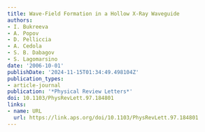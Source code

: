 ```yaml
---
title: Wave-Field Formation in a Hollow X-Ray Waveguide
authors:
- I. Bukreeva
- A. Popov
- D. Pelliccia
- A. Cedola
- S. B. Dabagov
- S. Lagomarsino
date: '2006-10-01'
publishDate: '2024-11-15T01:34:49.498104Z'
publication_types:
- article-journal
publication: '*Physical Review Letters*'
doi: 10.1103/PhysRevLett.97.184801
links:
- name: URL
  url: https://link.aps.org/doi/10.1103/PhysRevLett.97.184801
---
```

